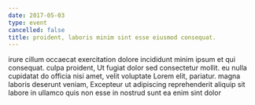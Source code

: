 ```yaml
---
date: 2017-05-03
type: event
cancelled: false
title: proident, laboris minim sint esse eiusmod consequat.
---
```

irure cillum occaecat exercitation dolore incididunt minim ipsum et qui consequat. culpa proident, Ut fugiat dolor sed consectetur mollit. eu nulla cupidatat do officia nisi amet, velit voluptate Lorem elit, pariatur. magna laboris deserunt veniam, Excepteur ut adipiscing reprehenderit aliquip sit labore in ullamco quis non esse in nostrud sunt ea enim sint dolor